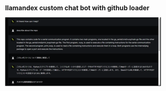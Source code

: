 ## llamandex custom chat bot with github loader 
![エビフライトライアングル ](./Screenshot%202023-06-08%20061128.png "サンプル")
